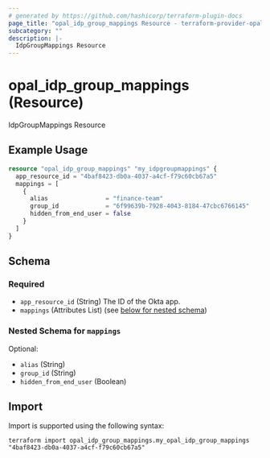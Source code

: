 ```yaml
---
# generated by https://github.com/hashicorp/terraform-plugin-docs
page_title: "opal_idp_group_mappings Resource - terraform-provider-opal"
subcategory: ""
description: |-
  IdpGroupMappings Resource
---
```


# opal_idp_group_mappings (Resource)

IdpGroupMappings Resource

## Example Usage

```terraform
resource "opal_idp_group_mappings" "my_idpgroupmappings" {
  app_resource_id = "4baf8423-db0a-4037-a4cf-f79c60cb67a5"
  mappings = [
    {
      alias                = "finance-team"
      group_id             = "6f99639b-7928-4043-8184-47cbc6766145"
      hidden_from_end_user = false
    }
  ]
}
```

<!-- schema generated by tfplugindocs -->
## Schema

### Required

- `app_resource_id` (String) The ID of the Okta app.
- `mappings` (Attributes List) (see [below for nested schema](#nestedatt--mappings))

<a id="nestedatt--mappings"></a>
### Nested Schema for `mappings`

Optional:

- `alias` (String)
- `group_id` (String)
- `hidden_from_end_user` (Boolean)

## Import

Import is supported using the following syntax:

```shell
terraform import opal_idp_group_mappings.my_opal_idp_group_mappings "4baf8423-db0a-4037-a4cf-f79c60cb67a5"
```
